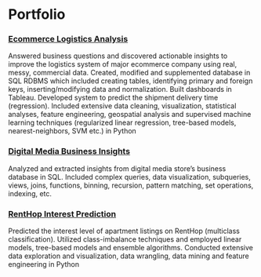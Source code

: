 # Portfolio

### [Ecommerce Logistics Analysis](https://github.com/borchardtR/Projects/blob/master/olist_ecommerce_project/Ecommerce_Logistics_Analysis_upload.pdf) 
Answered business questions and discovered actionable insights to improve the logistics system of major ecommerce company using real, messy, commercial data. Created, modified and supplemented database in SQL RDBMS which included creating tables, identifying primary and foreign keys, inserting/modifying data and normalization. Built dashboards in Tableau. Developed system to predict the shipment delivery time (regression). Included extensive data cleaning, visualization, statistical analyses, feature engineering, geospatial analysis and supervised machine learning techniques (regularized linear regression, tree-based models, nearest-neighbors, SVM etc.) in Python

### [Digital Media Business Insights](https://github.com/borchardtR/Projects/blob/master/Digital_Media_Business_Insights/Digital_Media_Store_Business_Insights.ipynb) 
Analyzed and extracted insights from digital media store’s business database in SQL. Included complex queries, data visualization, subqueries, views, joins, functions, binning, recursion, pattern matching, set operations, indexing, etc.

### [RentHop Interest Prediction](https://github.com/borchardtR/Projects/tree/master/RentHop_Interest)
Predicted the interest level of apartment listings on RentHop (multiclass classification). Utilized class-imbalance techniques and employed linear models, tree-based models and ensemble algorithms. Conducted extensive data exploration and visualization, data wrangling, data mining and feature engineering in Python